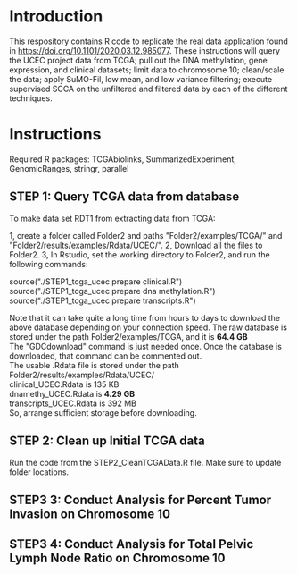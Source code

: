 # Introduction

This respository contains R code to replicate the real data application found in https://doi.org/10.1101/2020.03.12.985077. These instructions will query the UCEC project data from TCGA; pull out the DNA methylation, gene expression, and clinical datasets; limit data to chromosome 10; clean/scale the data; apply SuMO-Fil, low mean, and low variance filtering; execute supervised SCCA on the unfiltered and filtered data by each of the different techniques.

# Instructions

Required R packages: TCGAbiolinks, SummarizedExperiment, GenomicRanges, stringr, parallel

## STEP 1: Query TCGA data from database

To make data set RDT1 from extracting data from TCGA:

1, create a folder called Folder2 and paths "Folder2/examples/TCGA/" and "Folder2/results/examples/Rdata/UCEC/".
2, Download all the files to Folder2.
3, In Rstudio, set the working directory to Folder2, and run the following commands:

   source("./STEP1_tcga_ucec prepare clinical.R")    
   source("./STEP1_tcga_ucec prepare dna methylation.R")    
   source("./STEP1_tcga_ucec prepare transcripts.R")
    
   Note that it can take quite a long time from hours to days to download the above database depending on your connection speed.
   The raw database is stored under the path Folder2/examples/TCGA, and it is **64.4 GB**   
   The "GDCdownload" command is just needed once. Once the database is downloaded, that command can be commented out.   
   The usable .Rdata file is stored under the path Folder2/results/examples/Rdata/UCEC/   
   clinical_UCEC.Rdata is 135 KB   
   dnamethy_UCEC.Rdata is **4.29 GB**   
   transcripts_UCEC.Rdata is 392 MB   
   So, arrange sufficient storage before downloading.
   
   ## STEP 2: Clean up Initial TCGA data
   
   Run the code from the STEP2_CleanTCGAData.R file. Make sure to update folder locations.
   
   ## STEP3 3: Conduct Analysis for Percent Tumor Invasion on Chromosome 10  
   
   ## STEP3 4: Conduct Analysis for Total Pelvic Lymph Node Ratio on Chromosome 10
   

